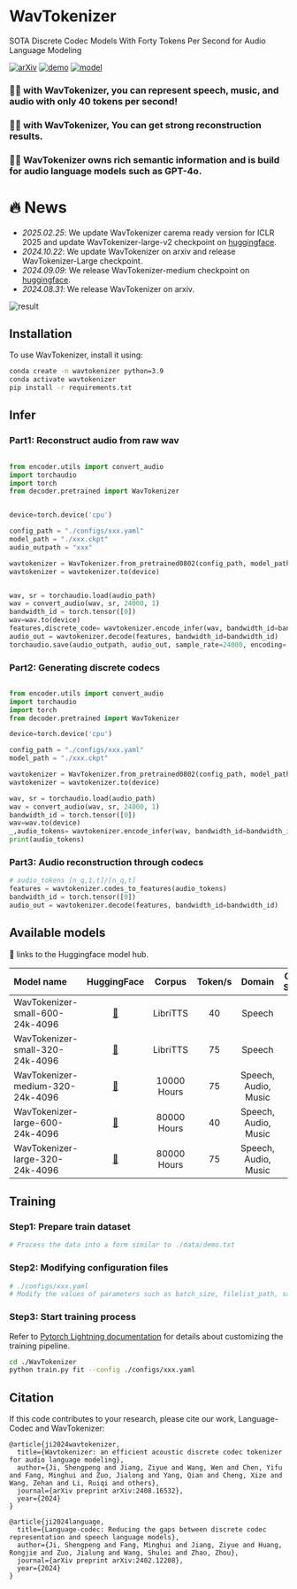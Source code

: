 # WavTokenizer
SOTA Discrete Codec Models With Forty Tokens Per Second for Audio Language Modeling 



[![arXiv](https://img.shields.io/badge/arXiv-Paper-<COLOR>.svg)](https://arxiv.org/abs/2408.16532)
[![demo](https://img.shields.io/badge/WanTokenizer-Demo-red)](https://wavtokenizer.github.io/)
[![model](https://img.shields.io/badge/%F0%9F%A4%97%20WavTokenizer-Models-blue)](https://huggingface.co/novateur/WavTokenizer)



### 🎉🎉 with WavTokenizer, you can represent speech, music, and audio with only 40 tokens per second!
### 🎉🎉 with WavTokenizer, You can get strong reconstruction results.
### 🎉🎉 WavTokenizer owns rich semantic information and is build for audio language models such as GPT-4o.

<!--
# Tips
We have noticed that several works (approximately exceed ten recent months) have incorrectly cited WavTokenizer. Below is the correct citation format. We sincerely appreciate the community's attention and interest.
```
@article{ji2024wavtokenizer,
  title={Wavtokenizer: an efficient acoustic discrete codec tokenizer for audio language modeling},
  author={Ji, Shengpeng and Jiang, Ziyue and Wang, Wen and Chen, Yifu and Fang, Minghui and Zuo, Jialong and Yang, Qian and Cheng, Xize and Wang, Zehan and Li, Ruiqi and others},
  journal={arXiv preprint arXiv:2408.16532},
  year={2024}
}
```
-->

# 🔥 News
- *2025.02.25*: We update WavTokenizer carema ready version for ICLR 2025 and update WavTokenizer-large-v2 checkpoint on [huggingface](https://huggingface.co/novateur/WavTokenizer-large-speech-75token). 
- *2024.10.22*: We update WavTokenizer on arxiv and release WavTokenizer-Large checkpoint.
- *2024.09.09*: We release WavTokenizer-medium checkpoint on [huggingface](https://huggingface.co/collections/novateur/wavtokenizer-medium-large-66de94b6fd7d68a2933e4fc0).
- *2024.08.31*: We release WavTokenizer on arxiv.

![result](result.png)


## Installation

To use WavTokenizer, install it using:

```bash
conda create -n wavtokenizer python=3.9
conda activate wavtokenizer
pip install -r requirements.txt
```

## Infer

### Part1: Reconstruct audio from raw wav

```python

from encoder.utils import convert_audio
import torchaudio
import torch
from decoder.pretrained import WavTokenizer


device=torch.device('cpu')

config_path = "./configs/xxx.yaml"
model_path = "./xxx.ckpt"
audio_outpath = "xxx"

wavtokenizer = WavTokenizer.from_pretrained0802(config_path, model_path)
wavtokenizer = wavtokenizer.to(device)


wav, sr = torchaudio.load(audio_path)
wav = convert_audio(wav, sr, 24000, 1) 
bandwidth_id = torch.tensor([0])
wav=wav.to(device)
features,discrete_code= wavtokenizer.encode_infer(wav, bandwidth_id=bandwidth_id)
audio_out = wavtokenizer.decode(features, bandwidth_id=bandwidth_id) 
torchaudio.save(audio_outpath, audio_out, sample_rate=24000, encoding='PCM_S', bits_per_sample=16)
```


### Part2: Generating discrete codecs
```python

from encoder.utils import convert_audio
import torchaudio
import torch
from decoder.pretrained import WavTokenizer

device=torch.device('cpu')

config_path = "./configs/xxx.yaml"
model_path = "./xxx.ckpt"

wavtokenizer = WavTokenizer.from_pretrained0802(config_path, model_path)
wavtokenizer = wavtokenizer.to(device)

wav, sr = torchaudio.load(audio_path)
wav = convert_audio(wav, sr, 24000, 1) 
bandwidth_id = torch.tensor([0])
wav=wav.to(device)
_,audio_tokens= wavtokenizer.encode_infer(wav, bandwidth_id=bandwidth_id)
print(audio_tokens)
```



### Part3: Audio reconstruction through codecs
```python
# audio_tokens [n_q,1,t]/[n_q,t]
features = wavtokenizer.codes_to_features(audio_tokens)
bandwidth_id = torch.tensor([0])  
audio_out = wavtokenizer.decode(features, bandwidth_id=bandwidth_id)
```

## Available models
🤗 links to the Huggingface model hub.

| Model name                                                          |                                                                                                            HuggingFace                                                                                                             |  Corpus  |  Token/s  | Domain | Open-Source |
|:--------------------------------------------------------------------|:------------------------------------------------------------------------------------------------------------------------------------------------------------------------------------------------------------------------------------:|:--------:|:---------:|:----------:|:------:|
| WavTokenizer-small-600-24k-4096             |             [🤗](https://huggingface.co/novateur/WavTokenizer/blob/main/WavTokenizer_small_600_24k_4096.ckpt)    | LibriTTS  | 40  |  Speech  | √ |
| WavTokenizer-small-320-24k-4096             |             [🤗](https://huggingface.co/novateur/WavTokenizer/blob/main/WavTokenizer_small_320_24k_4096.ckpt)     | LibriTTS  | 75 |  Speech  | √|
| WavTokenizer-medium-320-24k-4096                 |               [🤗](https://huggingface.co/collections/novateur/wavtokenizer-medium-large-66de94b6fd7d68a2933e4fc0)         | 10000 Hours | 75 |  Speech, Audio, Music  | √ |
| WavTokenizer-large-600-24k-4096 | [🤗](https://huggingface.co/novateur/WavTokenizer-large-unify-40token) | 80000 Hours | 40 |   Speech, Audio, Music   | √|
| WavTokenizer-large-320-24k-4096   | [🤗](https://huggingface.co/novateur/WavTokenizer-large-speech-75token) | 80000 Hours | 75 |   Speech, Audio, Music   | √ |

      

## Training

### Step1: Prepare train dataset
```python
# Process the data into a form similar to ./data/demo.txt
```

### Step2: Modifying configuration files
```python
# ./configs/xxx.yaml
# Modify the values of parameters such as batch_size, filelist_path, save_dir, device
```

### Step3: Start training process
Refer to [Pytorch Lightning documentation](https://lightning.ai/docs/pytorch/stable/) for details about customizing the
training pipeline.

```bash
cd ./WavTokenizer
python train.py fit --config ./configs/xxx.yaml
```


## Citation

If this code contributes to your research, please cite our work, Language-Codec and WavTokenizer:

```
@article{ji2024wavtokenizer,
  title={Wavtokenizer: an efficient acoustic discrete codec tokenizer for audio language modeling},
  author={Ji, Shengpeng and Jiang, Ziyue and Wang, Wen and Chen, Yifu and Fang, Minghui and Zuo, Jialong and Yang, Qian and Cheng, Xize and Wang, Zehan and Li, Ruiqi and others},
  journal={arXiv preprint arXiv:2408.16532},
  year={2024}
}

@article{ji2024language,
  title={Language-codec: Reducing the gaps between discrete codec representation and speech language models},
  author={Ji, Shengpeng and Fang, Minghui and Jiang, Ziyue and Huang, Rongjie and Zuo, Jialung and Wang, Shulei and Zhao, Zhou},
  journal={arXiv preprint arXiv:2402.12208},
  year={2024}
}
```

